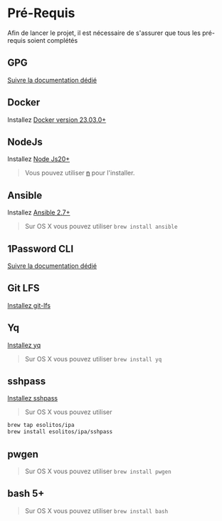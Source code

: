 # Pré-Requis

Afin de lancer le projet, il est nécessaire de s'assurer que tous les pré-requis soient complétés

## GPG

[Suivre la documentation dédié](./gpg.md)

## Docker

Installez [Docker version 23.03.0+](https://docs.docker.com/engine/install/)

## NodeJs

Installez [Node Js20+](https://nodejs.org/en/download)

> Vous pouvez utiliser [n](https://github.com/tj/n#third-party-installers) pour l'installer.

## Ansible

Installez [Ansible 2.7+](https://docs.ansible.com/ansible/latest/installation_guide/intro_installation.html)

> Sur OS X vous pouvez utiliser `brew install ansible`

## 1Password CLI

[Suivre la documentation dédié](./1password.md)

## Git LFS

[Installez git-lfs](https://git-lfs.com/)

## Yq

[Installez yq](https://github.com/mikefarah/yq)

> Sur OS X vous pouvez utiliser `brew install yq`

## sshpass

[Installez sshpass](https://www.linuxtricks.fr/wiki/ssh-sshpass-la-connexion-ssh-par-mot-de-passe-non-interactive)

> Sur OS X vous pouvez utiliser

```bash
brew tap esolitos/ipa
brew install esolitos/ipa/sshpass
```

## pwgen

> Sur OS X vous pouvez utiliser `brew install pwgen`

## bash 5+

> Sur OS X vous pouvez utiliser `brew install bash`
